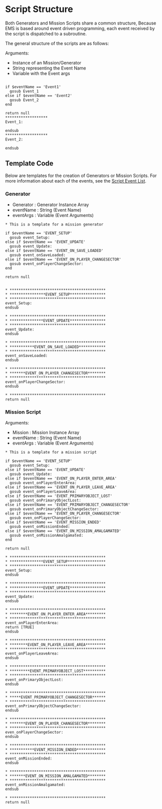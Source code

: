 # Script Structure #
Both Generators and Mission Scripts share a common structure, Because EMS is based around event driven programming, each event received by the script is dispatched to a subroutine.

The general structure of the scripts are as follows:

Arguments:
  * Instance of an Mission/Generator
  * String representing the Event Name
  * Variable with the Event args
```

if $eventName == 'Event1'
  gosub Event_1
else if $eventName == 'Event2'
  gosub Event_2
end

return null
*******************
Event_1:

endsub
*******************
Event_2:

endsub
```
## Template Code ##
Below are templates for the creation of Generators or Mission Scripts.
For more information about each of the events, see the [Script Event List](EMS_Tut_Events.md).
### Generator ###
  * Generator : Generator Instance Array
  * eventName : String (Event Name)
  * eventArgs : Variable (Event Arguments)
```
* This is a template for a mission generator

if $eventName == 'EVENT_SETUP'
  gosub event_Setup:
else if $eventName == 'EVENT_UPDATE'
  gosub event_Update:
else if $eventName == 'EVENT_ON_SAVE_LOADED'
  gosub event_onSaveLoaded:
else if $eventName == 'EVENT_ON_PLAYER_CHANGESECTOR'
  gosub event_onPlayerChangeSector:
end

return null


* *******************************************
* ****************EVENT_SETUP****************
* *******************************************
event_Setup:
endsub

* *******************************************
* ***************EVENT_UPDATE****************
* *******************************************
event_Update:
endsub

* *******************************************
* ***********EVENT_ON_SAVE_LOADED************
* *******************************************
event_onSaveLoaded:
endsub

* *******************************************
* *******EVENT_ON_PLAYER_CHANGESECTOR********
* *******************************************
event_onPlayerChangeSector:
endsub

* *******************************************
return null
```

### Mission Script ###
Arguments:
  * Mission   : Mission Instance Array
  * eventName : String (Event Name)
  * eventArgs : Variable (Event Arguments)
```
* This is a template for a mission script

if $eventName == 'EVENT_SETUP'
  gosub event_Setup:
else if $eventName == 'EVENT_UPDATE'
  gosub event_Update:
else if $eventName == 'EVENT_ON_PLAYER_ENTER_AREA'
  gosub event_onPlayerEnterArea:
else if $eventName == 'EVENT_ON_PLAYER_LEAVE_AREA'
  gosub event_onPlayerLeaveArea:
else if $eventName == 'EVENT_PRIMARYOBJECT_LOST'
  gosub event_onPrimaryObjectLost:
else if $eventName == 'EVENT_PRIMARYOBJECT_CHANGESECTOR'
  gosub event_onPrimaryObjectChangeSector:
else if $eventName == 'EVENT_ON_PLAYER_CHANGESECTOR'
  gosub even_onPlayerChangeSector:
else if $eventName == 'EVENT_MISSION_ENDED'
  gosub event_onMissionEnded:
else if $eventName == 'EVENT_ON_MISSION_AMALGAMATED'
  gosub event_onMissionAmalgamated:
end

return null

* *******************************************
* ***************EVENT_SETUP*****************
* *******************************************
event_Setup:
endsub

* *******************************************
* ***************EVENT_UPDATE****************
* *******************************************
event_Update:
endsub

* *******************************************
* ********EVENT_ON_PLAYER_ENTER_AREA*********
* *******************************************
event_onPlayerEnterArea:
return [TRUE]
endsub

* *******************************************
* ********EVENT_ON_PLAYER_LEAVE_AREA*********
* *******************************************
event_onPlayerLeaveArea:
endsub

* *******************************************
* *********EVENT_PRIMARYOBJECT_LOST**********
* *******************************************
event_onPrimaryObjectLost:
endsub

* *******************************************
* *****EVENT_PRIMARYOBJECT_CHANGESECTOR******
* *******************************************
event_onPrimaryObjectChangeSector:
endsub

* *******************************************
* *******EVENT_ON_PLAYER_CHANGESECTOR********
* *******************************************
even_onPlayerChangeSector:
endsub

* *******************************************
* ***********EVENT_MISSION_ENDED*************
* *******************************************
event_onMissionEnded:
endsub

* *******************************************
* *******EVENT_ON_MISSION_AMALGAMATED********
* *******************************************
event_onMissionAmalgamated:
endsub

* *******************************************
return null
```